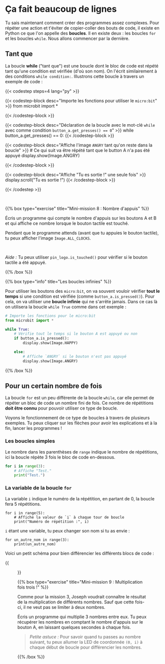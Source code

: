 # Ça fait beaucoup de lignes

Tu sais maintenant comment créer des programmes assez complexes. Pour répéter
une action et t'éviter de copier-coller des bouts de code, il existe en Python
ce que l'on appelle des **boucles**. Il en existe deux : les boucles `for` et les
boucles `while`. Nous allons commencer par la dernière.

## Tant que 

La boucle **while** ("tant que") est une boucle dont le bloc de code est répété
tant qu'une condition est vérifiée (d'où son nom). On l'écrit similairement à
des conditions `while condition:`. Illustrons cette boucle à travers un exemple
de code :

{{< codestep steps=4 lang="py" >}}

{{< codestep-block desc="Importe les fonctions pour utiliser le `micro:bit`" >}}
from microbit import *
 
{{< /codestep-block >}}

{{< codestep-block desc="Déclaration de la boucle avec le mot-clé `while` avec comme condition `button_a.get_presses() == 0`" >}}
while button_a.get_presses() == 0:
{{< /codestep-block >}}

{{< codestep-block desc="Affiche l'image `ANGRY` tant qu'on reste dans la boucle" >}}
    # Ce qui suit va être répété tant que le button A n'a pas été appuyé
    display.show(Image.ANGRY)
 
{{< /codestep-block >}}

{{< codestep-block desc="Affiche \"Tu es sortie !\" une seule fois" >}}
display.scroll("Tu es sortie !")
{{< /codestep-block >}}

{{< /codestep >}}

<br>

{{% box type="exercise" title="Mini-mission 8 : Nombre d'appuis" %}}

Écris un programme qui compte le nombre d'appuis sur les boutons A et B et qui 
affiche ce nombre lorsque le bouton tactile est touché.

Pendant que le programme attends (avant que tu appuies le bouton tactile), tu 
peux afficher l'image `Image.ALL_CLOCKS`.

<br>

_Aide :_ Tu peux utiliser `pin_logo.is_touched()` pour vérifier si le bouton
tactile a été appuyé.

{{% /box %}}

{{% box type="info" title="Les boucles infinies" %}}

Pour utiliser les boutons des `micro:bit`, on va souvent vouloir vérifier **tout
le temps** si une condition est vérifiée (comme `button_a.is_pressed()`). Pour
cela, on va utiliser une **boucle infinie** qui ne s'arrête jamais. Dans ce cas là
on utilisera la boucle `while True` comme dans cet exemple :

```python
# Importe les fonctions pour le micro:bit
from microbit import *

while True:
    # Vérifie tout le temps si le bouton A est appuyé ou non
    if button_a.is_pressed():
        display.show(Image.HAPPY)

    else:
        # Affiche `ANGRY` si le bouton n'est pas appuyé
        display.show(Image.ANGRY)
```

{{% /box %}}

## Pour un certain nombre de fois

La boucle `for` est un peu différente de la boucle `while`, car elle permet de
répéter un bloc de code un nombre fini de fois. Ce nombre de répétitions **doit
être connu** pour pouvoir utiliser ce type de boucle.

Voyons le fonctionnement de ce type de boucles à travers de plusieurs exemples.
Tu peux cliquer sur les flèches pour avoir les explications et à la fin, lancer
les programmes !

### Les boucles simples

Le nombre dans les parenthèses de `range` indique le nombre de répétitions, ici
la boucle répète 3 fois le bloc de code en-dessous.

```python
for i in range(3):
    # Affiche "Test."
    print("Test.")
```

### La variable de la boucle `for`

La variable `i` indique le numéro de la répétition, en partant de 0, la boucle
fera 5 répétitions.

```codepython
for i in range(5):
    # Affiche la valeur de `i` à chaque tour de boucle
    print("Numéro de répétition :", i)
```

`i` étant une variable, tu peux changer son nom si tu as envie :

```codepython
for un_autre_nom in range(3):
    print(un_autre_nom)
```

Voici un petit schéma pour bien différencier les différents blocs de code : 

{{<figure src="resources/images/for_loop.png" >}}

{{% box type="exercise" title="Mini-mission 9 : Multiplication fois trois !" %}}

Comme pour la mission 3, Joseph voudrait connaître le résultat de la
multiplication de différents nombres. Sauf que cette fois-ci, il ne veut pas se
limiter à deux nombres. 

Écris un programme qui multiplie 3 nombres entre eux. Tu
peux récupérer les nombres en comptant le nombre d'appuis sur le bouton A, en
laissant quelques secondes à chaque fois.


> _Petite astuce :_ Pour savoir quand tu passes au nombre suivant, tu peux allumer la LED
> de coordonnée `(0, i)` à chaque début de boucle pour différencier les nombres.

{{% /box %}}
